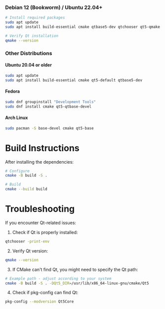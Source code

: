 ### Debian 12 (Bookworm) / Ubuntu 22.04+
```bash
# Install required packages
sudo apt update
sudo apt install build-essential cmake qtbase5-dev qtchooser qt5-qmake qtbase5-dev-tools

# Verify Qt installation
qmake --version
```

### Other Distributions

#### Ubuntu 20.04 or older
```bash
sudo apt update
sudo apt install build-essential cmake qt5-default qtbase5-dev
```

#### Fedora
```bash
sudo dnf groupinstall "Development Tools"
sudo dnf install cmake qt5-qtbase-devel
```

#### Arch Linux
```bash
sudo pacman -S base-devel cmake qt5-base
```

# Build Instructions
After installing the dependencies:
```bash
# Configure
cmake -B build -S .

# Build
cmake --build build
```

# Troubleshooting

If you encounter Qt-related issues:

1. Check if Qt is properly installed:
```bash
qtchooser -print-env
```

2. Verify Qt version:
```bash
qmake --version
```

3. If CMake can't find Qt, you might need to specify the Qt path:
```bash
# Example path - adjust according to your system
cmake -B build -S . -DQt5_DIR=/usr/lib/x86_64-linux-gnu/cmake/Qt5
```

4. Check if pkg-config can find Qt:
```bash
pkg-config --modversion Qt5Core
```